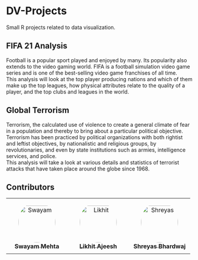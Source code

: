 # DV-Projects
Small R projects related to data visualization.

## FIFA 21 Analysis 
Football is a popular sport played and enjoyed by many. Its popularity also extends to the video gaming world. FIFA is a football simulation video game series and is one of the best-selling video game franchises of all time. 
<br> 
This analysis will look at the top player producing nations and which of them make up the top leagues, how physical attributes relate to the quality of a player, and the top clubs and leagues in the world.

## Global Terrorism
Terrorism, the calculated use of violence to create a general climate of fear in a population and thereby to bring about a particular political objective. Terrorism has been practiced by political organizations with both rightist and leftist objectives, by nationalistic and religious groups, by revolutionaries, and even by state institutions such as armies, intelligence services, and police.
<br>
This analysis will take a look at various details and statistics of terrorist attacks that have taken place around the globe since 1968.

## Contributors
<table>
<tr>
    <td align="center" style="word-wrap: break-word; width: 150.0; height: 150.0;">
        <a href=https://github.com/SwayamMehta10>
            <img src="https://i.imgur.com/CJ5gkIJ.png" width="100;" style="border-radius:50%;align-items:center;justify-content:center;overflow:hidden;padding-top:10px" alt=Swayam Mehta/>
            <br />
            <sub style="font-size:16px"><b>Swayam Mehta</b></sub>
        </a>
    </td>
    <td align="center" style="word-wrap: break-word; width: 150.0; height: 150.0;">
        <a href=https://github.com/Likkiii>
            <img src="https://i.imgur.com/zunZDzy.png" width="100;"  style="border-radius:50%;align-items:center;justify-content:center;overflow:hidden;padding-top:10px" alt=Likhit Ajeesh/>
            <br />
            <sub style="font-size:16px"><b>Likhit Ajeesh</b></sub>
        </a>
    </td>
    <td align="center" style="word-wrap: break-word; width: 150.0; height: 150.0;">
        <a href=https://github.com/shreyas-bhardwaj>
            <img src="https://i.imgur.com/ebR7wGp.png" width="100;"  style="border-radius:50%;align-items:center;justify-content:center;overflow:hidden;padding-top:10px" alt=Shreyas Bhardwaj/>
            <br />
            <sub style="font-size:16px"><b>Shreyas Bhardwaj</b></sub>
        </a>
    </td>
</tr>
</table>

